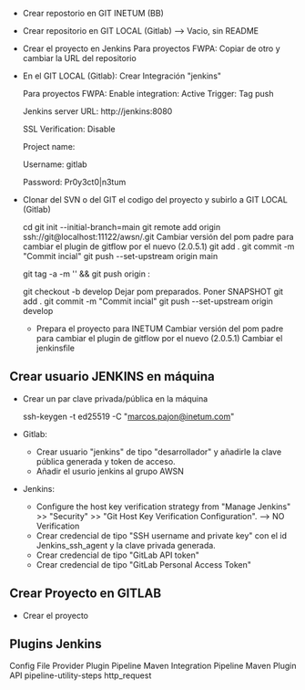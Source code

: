  - Crear repostorio en GIT INETUM (BB)

 - Crear repositorio en GIT LOCAL (Gitlab) --> Vacio, sin README

 - Crear el proyecto en Jenkins
      Para proyectos FWPA:
         Copiar de otro y cambiar la URL del repositorio
   
 - En el GIT LOCAL (Gitlab): Crear Integración "jenkins"
   
   Para proyectos FWPA:
      Enable integration: Active
      Trigger: Tag push
   
   Jenkins server URL:
      http://jenkins:8080
   
   SSL Verification: Disable

   Project name: <nombre-proyecto>

   Username: gitlab

   Password: Pr0y3ct0|n3tum

 - Clonar del SVN o del GIT el codigo del proyecto y subirlo a GIT LOCAL (Gitlab)

      cd <nombre-proyecto>
      git init --initial-branch=main
      git remote add origin ssh://git@localhost:11122/awsn/<nombre-proyecto>.git
         Cambiar versión del pom padre para cambiar el plugin de gitflow por el nuevo (<version>2.0.5.1</version>)
      git add .
      git commit -m "Commit incial"
      git push --set-upstream origin main

      git tag -a <version> -m '<version>' && git push origin : <version>

      git checkout -b develop
         Dejar pom preparados. Poner SNAPSHOT
      git add .
      git commit -m "Commit incial"
      git push --set-upstream origin develop
    
   - Prepara el proyecto para INETUM
      Cambiar versión del pom padre para cambiar el plugin de gitflow por el nuevo (<version>2.0.5.1</version>)
      Cambiar el jenkinsfile
      

    



## Crear usuario JENKINS en máquina

 - Crear un par clave privada/pública en la máquina

   ssh-keygen -t ed25519 -C "marcos.pajon@inetum.com"


 - Gitlab: 
   - Crear usuario "jenkins" de tipo "desarrollador" y añadirle la clave pública generada y token de acceso.
   - Añadir el usurio jenkins al grupo AWSN

 - Jenkins: 
   - Configure the host key verification strategy from "Manage Jenkins" >> "Security" >> "Git Host Key Verification Configuration". --> NO Verification  
   - Crear credencial de tipo "SSH username and private key" con el id Jenkins_ssh_agent y la clave privada generada.
   - Crear credencial de tipo "GitLab API token"
   - Crear credencial de tipo "GitLab Personal Access Token"

## Crear Proyecto en GITLAB
 - Crear el proyecto

## Plugins Jenkins

Config File Provider Plugin
Pipeline Maven Integration
Pipeline Maven Plugin API
pipeline-utility-steps
http_request